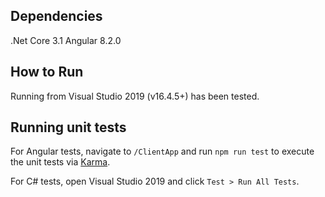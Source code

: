 ## Dependencies

.Net Core 3.1
Angular 8.2.0

## How to Run
Running from Visual Studio 2019 (v16.4.5+) has been tested.

## Running unit tests
For Angular tests, navigate to `/ClientApp` and run `npm run test` to execute the unit tests via [Karma](https://karma-runner.github.io).

For C# tests, open Visual Studio 2019 and click `Test > Run All Tests`.


